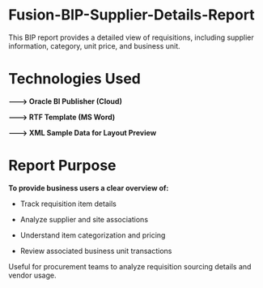 # Fusion-BIP-Supplier-Details-Report
This BIP report provides a detailed view of requisitions, including supplier information, category, unit price, and business unit.

# Technologies Used

**---> Oracle BI Publisher (Cloud)**
  
**---> RTF Template (MS Word)**

**---> XML Sample Data for Layout Preview**


# Report Purpose

**To provide business users a clear overview of:**

- Track requisition item details

- Analyze supplier and site associations

- Understand item categorization and pricing

- Review associated business unit transactions


Useful for procurement teams to analyze requisition sourcing details and vendor usage.


